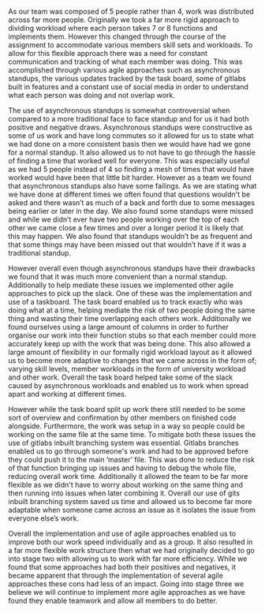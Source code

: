 As our team was composed of 5 people rather than 4, work was distributed across far more people. Originally we took a far more rigid approach to dividing workload where each person takes 7 or 8 functions and implements them. However this changed through the course of the assignment to accommodate various members skill sets and workloads. To allow for this flexible approach there was a need for constant communication and tracking of what each member was doing. This was accomplished through various agile approaches such as asynchronous standups, the various updates tracked by the task board, some of gitlabs built in features and a constant use of social media in order to understand what each person was doing and not overlap work.

The use of asynchronous standups is somewhat controversial when compared to a more traditional face to face standup and for us it had both positive and negative draws. Asynchronous standups were constructive as some of us work and have long commutes so it allowed for us to state what we had done on a more consistent basis then we would have had we gone for a normal standup. It also allowed us to not have to go through the hassle of finding a time that worked well for everyone. This was especially useful as we had 5 people instead of 4 so finding a mesh of times that would have worked would have been that little bit harder. However as a team we found that asynchronous standups also have some failings. As we are stating what we have done at different times we often found that questions wouldn't be asked and there wasn’t as much of a back and forth due to some messages being earlier or later in the day. We also found some standups were missed and while we didn’t ever have two people working over the top of each other we came close a few times and over a longer period it is likely that this may happen. We also found that standups wouldn’t be as frequent and that some things may have been missed out that wouldn’t have if it was a traditional standup.

However overall even though asynchronous standups have their drawbacks we found that it was much more convenient than a normal standup. Additionally to help mediate these issues we implemented other agile approaches to pick up the slack. One of these was the implementation and use of a taskboard. The task board enabled us to track exactly who was doing what at a time, helping mediate the risk of two people doing the same thing and wasting their time overlapping each others work. Additionally we found ourselves using a large amount of columns in order to further organise our work into their function stubs so that each member could more accurately keep up with the work that was being done. This also allowed a large amount of flexibility in our formally rigid workload layout as it allowed us to become more adaptive to changes that we came across in the form of; varying skill levels, member workloads in the form of university workload and other work. Overall the task board helped take some of the slack caused by asynchronous workloads and enabled us to work when spread apart and working at different times.

However while the task board split up work there still needed to be some sort of overview and confirmation by other members on finished code alongside. Furthermore, the work was setup in a way so people could be working on the same file at the same time. To mitigate both these issues the use of gitlabs inbuilt branching system was essential. Gitlabs branches enabled us to go through someone's work and had to be approved before they could push it to the main ‘master’ file. This was done to reduce the risk of that function bringing up issues and having to debug the whole file, reducing overall work time. Additionally it allowed the team to be far more flexible as we didn't have to worry about working on the same thing and then running into issues when later combining it. Overall our use of gits inbuilt branching system saved us time and allowed us to become far more adaptable when someone came across an issue as it isolates the issue from everyone else’s work.

Overall the implementation and use of agile approaches enabled us to improve both our work speed individually and as a group. It also resulted in a far more flexible work structure then what we had originally decided to go into stage two with allowing us to work with far more efficiency. While we found that some approaches had both their positives and negatives, it became apparent that through the implementation of several agile approaches these cons had less of an impact. Going into stage three we believe we will continue to implement more agile approaches as we have found they enable teamwork and allow all members to do better.
